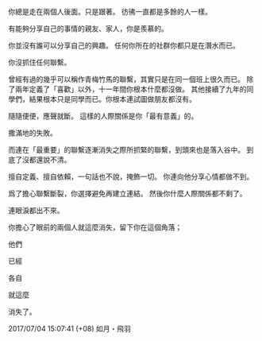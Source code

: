 你總是走在兩個人後面。只是跟著。
彷彿一直都是多餘的人一樣。

有能夠分享自己的事情的親友、家人，你是羨慕的。

你並沒有誰可以分享自己的興趣。
任何你所在的社群你都只是在潛水而已。

你沒抓住任何聯繫。

曾經有過的幾乎可以稱作青梅竹馬的聯繫，其實只是在同一個班上很久而已。
除了兩年定義了「喜歡」以外，十一年間你根本什麼都沒做。
其他接續了九年的同學們，結果根本只是同學而已。你根本連試圖做朋友都沒有。

隨隨便便，應聲就斷。
這樣的人際關係是你「最有意義」的。

撒滿地的失敗。

而連在「最重要」的聯繫逐漸消失之際所抓緊的聯繫，到頭來也是落入谷中。
到底了沒都還說不清。

擅自定義、擅自依賴，一句話也不說，掩飾一切。
你連向他分享心情都做不到。

爲了擔心聯繫斷裂，你選擇避免再建立連結。
然後你什麼人際關係都不剩了。

連眼淚都出不來。

你擔心了眼前的兩個人就這麼消失，留下你在這個角落；



他們

已經

各自

就這麼

消失了。



2017/07/04 15:07:41 (+08)
如月・飛羽